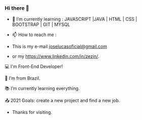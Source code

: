 ### Hi there 👋


- 🌱 I’m currently learning :
JAVASCRIPT |JAVA | HTML | CSS | BOOTSTRAP | GIT | MYSQL 

- 📫 How to reach me : 
- This is my e-mail joselucasoficial@gmail.com
- or my https://www.linkedin.com/in/zezin/.

:computer: I'm Front-End Developer!

:house_with_garden: I’m from Brazil.

:books: I’m currently learning everything.

:outbox_tray: 2021 Goals: create a new project and find a new job.

- Thanks for visiting.
